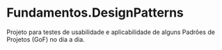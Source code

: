 # Fundamentos.DesignPatterns
Projeto para testes de usabilidade e aplicabilidade de alguns Padrões de Projetos (GoF) no dia a dia.

